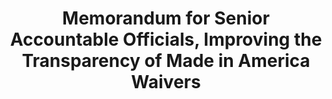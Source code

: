 ---
title: "Memorandum for Senior Accountable Officials, Improving the Transparency of Made in America Waivers"
description: "Agencies must submit proposed non-availability waivers to a new public website, MadeInAmerica.gov, prior to awarding contracts to foreign suppliers. This promotes transparency. Certain waiver information will be public, allowing domestic manufacturers to better understand federal needs. The goal is to expand the supplier base and reduce the need for waivers. OMB's Made in America Office will review waivers, focusing on mission impact, market research, and public feedback. Reviews aim to avoid unnecessary waivers while not unduly delaying awards."
url-link: "https://whitehouse.gov/wp-content/uploads/2021/10/Guidance-Memo-Improving-the-Transparency-of-Made-in-America-Waivers.pdf"
type: "HTML"
gov-only: "false"
is-external: "true"
publication-date: "January 01, 2021"
reading-time: "5"
resource-type: "Guidance"
filter: "p-filter"
audience: "contracts-acquisitions"
branded-offerings: "acquisition-policy-it-category"
---